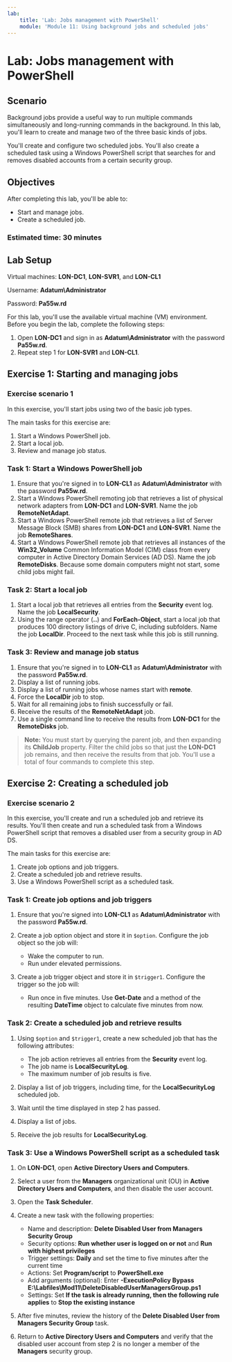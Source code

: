 ```yaml
---
lab:
    title: 'Lab: Jobs management with PowerShell'
    module: 'Module 11: Using background jobs and scheduled jobs'
---
```


# Lab: Jobs management with PowerShell

## Scenario

Background jobs provide a useful way to run multiple commands simultaneously and long-running commands in the background. In this lab, you'll learn to create and manage two of the three basic kinds of jobs.

You'll create and configure two scheduled jobs. You'll also create a scheduled task using a Windows PowerShell script that searches for and removes disabled accounts from a certain security group.

## Objectives

After completing this lab, you'll be able to:

- Start and manage jobs.
- Create a scheduled job.

### Estimated time: 30 minutes

## Lab Setup

Virtual machines: **LON-DC1**, **LON-SVR1**, and **LON-CL1**

Username: **Adatum\\Administrator**

Password: **Pa55w.rd**

For this lab, you'll use the available virtual machine (VM) environment. Before you begin the lab, complete the following steps:

1. Open **LON-DC1** and sign in as **Adatum\\Administrator** with the password **Pa55w.rd**.
1. Repeat step 1 for **LON-SVR1** and **LON-CL1**.

## Exercise 1: Starting and managing jobs

### Exercise scenario 1

In this exercise, you'll start jobs using two of the basic job types.

The main tasks for this exercise are:

1. Start a Windows PowerShell job.
1. Start a local job.
1. Review and manage job status.

### Task 1: Start a Windows PowerShell job

1. Ensure that you're signed in to **LON-CL1** as **Adatum\\Administrator** with the password **Pa55w.rd**.
1. Start a Windows PowerShell remoting job that retrieves a list of physical network adapters from **LON-DC1** and **LON-SVR1**. Name the job **RemoteNetAdapt**.
1. Start a Windows PowerShell remote job that retrieves a list of Server Message Block (SMB) shares from **LON-DC1** and **LON-SVR1**. Name the job **RemoteShares**.
1. Start a Windows PowerShell remote job that retrieves all instances of the **Win32_Volume** Common Information Model (CIM) class from every computer in Active Directory Domain Services (AD DS). Name the job **RemoteDisks**. Because some domain computers might not start, some child jobs might fail.

### Task 2: Start a local job

1. Start a local job that retrieves all entries from the **Security** event log. Name the job **LocalSecurity**.
1. Using the range operator (**..**) and **ForEach-Object**, start a local job that produces 100 directory listings of drive C, including subfolders. Name the job **LocalDir**. Proceed to the next task while this job is still running.

### Task 3: Review and manage job status

1. Ensure that you're signed in to **LON-CL1** as **Adatum\\Administrator** with the password **Pa55w.rd**.
1. Display a list of running jobs.
1. Display a list of running jobs whose names start with **remote**.
1. Force the **LocalDir** job to stop.
1. Wait for all remaining jobs to finish successfully or fail.
1. Receive the results of the **RemoteNetAdapt** job.
1. Use a single command line to receive the results from **LON-DC1** for the **RemoteDisks** job.

> **Note:** You must start by querying the parent job, and then expanding its **ChildJob** property. Filter the child jobs so that just the **LON-DC1** job remains, and then receive the results from that job. You'll use a total of four commands to complete this step.

## Exercise 2: Creating a scheduled job

### Exercise scenario 2

In this exercise, you'll create and run a scheduled job and retrieve its results. You'll then create and run a scheduled task from a Windows PowerShell script that removes a disabled user from a security group in AD DS.

The main tasks for this exercise are:

1. Create job options and job triggers.
1. Create a scheduled job and retrieve results.
1. Use a Windows PowerShell script as a scheduled task.

### Task 1: Create job options and job triggers

1. Ensure that you're signed into **LON-CL1** as **Adatum\\Administrator** with the password **Pa55w.rd**.
1. Create a job option object and store it in `$option`. Configure the job object so the job will:

    - Wake the computer to run.
    - Run under elevated permissions.

1. Create a job trigger object and store it in `$trigger1`. Configure the trigger so the job will:

    - Run once in five minutes. Use **Get-Date** and a method of the resulting **DateTime** object to calculate five minutes from now.

### Task 2: Create a scheduled job and retrieve results

1. Using `$option` and `$trigger1`, create a new scheduled job that has the following attributes:

    - The job action retrieves all entries from the **Security** event log.
    - The job name is **LocalSecurityLog**.
    - The maximum number of job results is five.

1. Display a list of job triggers, including time, for the **LocalSecurityLog** scheduled job.
1. Wait until the time displayed in step 2 has passed.
1. Display a list of jobs.
1. Receive the job results for **LocalSecurityLog**.

### Task 3: Use a Windows PowerShell script as a scheduled task

1. On **LON-DC1**, open **Active Directory Users and Computers**.
1. Select a user from the **Managers** organizational unit (OU) in **Active Directory Users and Computers**, and then disable the user account.
1. Open the **Task Scheduler**.
1. Create a new task with the following properties:

    - Name and description: **Delete Disabled User from Managers Security Group**
    - Security options: **Run whether user is logged on or not** and **Run with highest privileges**
    - Trigger settings: **Daily** and set the time to five minutes after the current time
    - Actions: Set **Program/script** to **PowerShell.exe**
    - Add arguments (optional): Enter **-ExecutionPolicy Bypass E:\\Labfiles\\Mod11\\DeleteDisabledUserManagersGroup.ps1**
    - Settings: Set **If the task is already running, then the following rule applies** to **Stop the existing instance**

1. After five minutes, review the history of the **Delete Disabled User from Managers Security Group** task.
1. Return to **Active Directory Users and Computers** and verify that the disabled user account from step 2 is no longer a member of the **Managers** security group.
